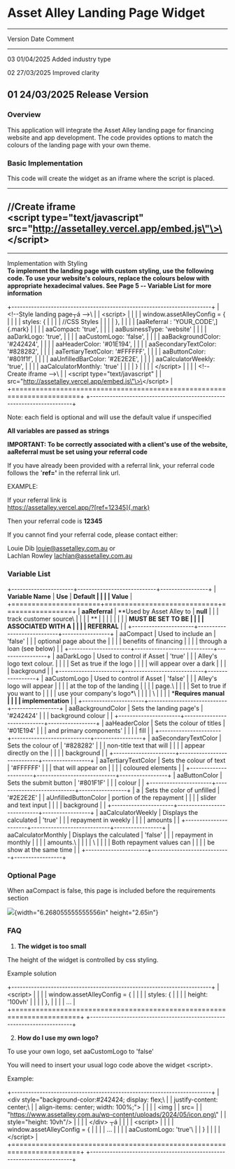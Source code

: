 # Asset Alley Landing Page Widget

  -----------------------------------------------------------------------
  Version                 Date                    Comment
  ----------------------- ----------------------- -----------------------
  03                      01/04/2025              Added industry type

  02                      27/03/2025              Improved clarity

  01                      24/03/2025              Release Version
  -----------------------------------------------------------------------

### Overview

This application will integrate the Asset Alley landing page for
financing website and app development. The code provides options to
match the colours of the landing page with your own theme.

### Basic Implementation

This code will create the widget as an iframe where the script is
placed.

  -----------------------------------------------------------------------
  //Create iframe\
  \<script type=\"text/javascript\"
  src=\"http://assetalley.vercel.app/embed.js\"\>\</script\>
  -----------------------------------------------------------------------

  -----------------------------------------------------------------------

Implementation with Styling\
**To implement the landing page with custom styling, use the following
code. To use your website's colours, replace the colours below with
appropriate hexadecimal values. See Page 5 -- Variable List for more
information**

+-----------------------------------------------------------------------+
| \<!\--Style landing page┬á \--\>\                                      |
| \<script\>                                                            |
|                                                                       |
| window.assetAlleyConfig = {                                   |
|                                                                       |
| styles: {                                                 |
|                                                                       |
| //CSS Styles                                                          |
|                                                                       |
| },                                                        |
|                                                                       |
| [aaReferral : \'YOUR_CODE\',]{.mark}                       |
|                                                                       |
| aaCompact: \'true\',                                       |
|                                                                       |
| aaBusinessType: 'website'                                             |
|                                                                       |
| aaDarkLogo: \'true\',                                      |
|                                                                       |
| aaCustomLogo: \'false\',                                    |
|                                                                       |
| aaBackgroundColor: \'#242424\',                            |
|                                                                       |
| aaHeaderColor: \'#01E194\',                                |
|                                                                       |
| aaSecondaryTextColor: \'#828282\',                         |
|                                                                       |
| aaTertiaryTextColor: \'#FFFFFF\',                          |
|                                                                       |
| aaButtonColor: \'#801f1f\',                                |
|                                                                       |
| aaUnfilledBarColor: \'#2E2E2E\',                           |
|                                                                       |
| aaCalculatorWeekly: \'true\',                              |
|                                                                       |
| aaCalculatorMonthly: \'true\'                              |
|                                                                       |
| }                                                             |
|                                                                       |
| \</script\>                                                       |
|                                                                       |
| \<!\--Create iframe \--\>\                                            |
| \<script type=\"text/javascript\"                                     |
| src=\"http://assetalley.vercel.app/embed.js\"\>\</script\>            |
+=======================================================================+
+-----------------------------------------------------------------------+

Note: each field is optional and will use the default value if
unspecified

**All variables are passed as strings**

**IMPORTANT: To be correctly associated with a client's use of the
website, aaReferral must be set using your referral code**

If you have already been provided with a referral link, your referral
code follows the '**ref='** in the referral link url.

EXAMPLE:

If your referral link is\
https://assetalley.vercel.app/?[ref=12345]{.mark}

Then your referral code is **12345**

If you cannot find your referral code, please contact either:

Louie Dib <louie@assetalley.com.au> or\
Lachlan Rowley <lachlan@assetalley.com.au>

### Variable List

+----------------------+----------------------------+-----------------+
| **Variable Name**    | **Use**                    | **Default       |
|                      |                            | Value**         |
+======================+============================+=================+
| **aaReferral**       | **Used by Asset Alley to   | **null**        |
|                      | track customer source\     |                 |
|                      | **                         |                 |
|                      |                            |                 |
|                      | **MUST BE SET TO BE        |                 |
|                      | ASSOCIATED WITH A          |                 |
|                      | REFERRAL**                 |                 |
+----------------------+----------------------------+-----------------+
| aaCompact            | Used to include an         | 'false'         |
|                      | optional page about the    |                 |
|                      | benefits of financing      |                 |
|                      | through a loan (see below) |                 |
+----------------------+----------------------------+-----------------+
| aaDarkLogo           | Used to control if Asset   | 'true'          |
|                      | Alley's logo text colour.  |                 |
|                      | Set as true if the logo    |                 |
|                      | will appear over a dark    |                 |
|                      | background                 |                 |
+----------------------+----------------------------+-----------------+
| aaCustomLogo         | Used to control if Asset   | 'false'         |
|                      | Alley's logo will appear   |                 |
|                      | at the top of the landing  |                 |
|                      | page.\                     |                 |
|                      | Set to true if you want to |                 |
|                      | use your company's logo\*\ |                 |
|                      | \                          |                 |
|                      | \***Requires manual        |                 |
|                      | implementation**           |                 |
+----------------------+----------------------------+-----------------+
| aaBackgroundColor    | Sets the landing page's    | '#242424'       |
|                      | background colour          |                 |
+----------------------+----------------------------+-----------------+
| aaHeaderColor        | Sets the colour of titles  | '#01E194'       |
|                      | and primary components'    |                 |
|                      | fill                       |                 |
+----------------------+----------------------------+-----------------+
| aaSecondaryTextColor | Sets the colour of         | '#828282'       |
|                      | non-title text that will   |                 |
|                      | appear directly on the     |                 |
|                      | background                 |                 |
+----------------------+----------------------------+-----------------+
| aaTertiaryTextColor  | Sets the colour of text    | '#FFFFFF'       |
|                      | that will appear on        |                 |
|                      | coloured elements          |                 |
+----------------------+----------------------------+-----------------+
| aaButtonColor        | Sets the submit button     | '#801F1F'       |
|                      | colour                     |                 |
+----------------------+----------------------------+-----------------+
| a                    | Sets the color of unfilled | '#2E2E2E'       |
| aUnfilledButtonColor | portion of the repayment   |                 |
|                      | slider and text input      |                 |
|                      | background                 |                 |
+----------------------+----------------------------+-----------------+
| aaCalculatorWeekly   | Displays the calculated    | 'true'          |
|                      | repayment in weekly        |                 |
|                      | amounts                    |                 |
+----------------------+----------------------------+-----------------+
| aaCalculatorMonthly  | Displays the calculated    | 'false'         |
|                      | repayment in monthly       |                 |
|                      | amounts.\                  |                 |
|                      | \                          |                 |
|                      | Both repayment values can  |                 |
|                      | be show at the same time   |                 |
+----------------------+----------------------------+-----------------+

### Optional Page

When aaCompact is false, this page is included before the requirements
section

![](media/image3.png){width="6.268055555555556in" height="2.65in"}

### FAQ

1.  **The widget is too small**

The height of the widget is controlled by css styling.

Example solution

+-----------------------------------------------------------------------+
| \<script\>                                                            |
|                                                                       |
| window.assetAlleyConfig = {                                           |
|                                                                       |
| styles: {                                                             |
|                                                                       |
| height: '100vh'                                                       |
|                                                                       |
| },                                                                    |
|                                                                       |
| ...                                                                   |
+=======================================================================+
+-----------------------------------------------------------------------+

2.  **How do I use my own logo?**

To use your own logo, set aaCustomLogo to 'false'

You will need to insert your usual logo code above the widget
\<script\>.

Example:

+-----------------------------------------------------------------------+
| \<div style=\"background-color:#242424; display: flex;\               |
| justify-content: center;\                                             |
| align-items: center; width: 100%;\"\>                                 |
|                                                                       |
| \<img                                                         |
| src=                                                                  |
| \"https://www.assetalley.com.au/wp-content/uploads/2024/05/icon.png\" |
| style=\"height: 10vh\"/\>                                             |
|                                                                       |
| \</div\> ┬á                                                            |
|                                                                       |
| \<script\>                                                            |
|                                                                       |
| window.assetAlleyConfig = {                                           |
|                                                                       |
| ...                                                                   |
|                                                                       |
| aaCustomLogo: 'true'\                                                 |
| }                                                                     |
|                                                                       |
| \</script\>                                                           |
+=======================================================================+
+-----------------------------------------------------------------------+
